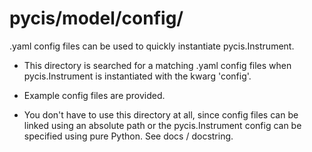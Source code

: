 pycis/model/config/
===================

.yaml config files can be used to quickly instantiate pycis.Instrument.

- This directory is searched for a matching .yaml config files when pycis.Instrument is instantiated with the kwarg 
  'config'.

- Example config files are provided.

- You don't have to use this directory at all, since config files can be linked using an absolute path or 
  the pycis.Instrument config can be specified using pure Python. See docs / docstring.

